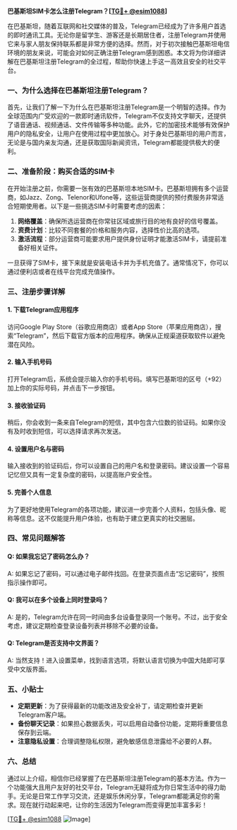 **巴基斯坦SIM卡怎么注册Telegram？[[TG💪+ @esim1088](https://t.me/s/esim1088)]**

在巴基斯坦，随着互联网和社交媒体的普及，Telegram已经成为了许多用户首选的即时通讯工具。无论你是留学生、游客还是长期居住者，注册Telegram并使用它来与家人朋友保持联系都是非常方便的选择。然而，对于初次接触巴基斯坦电信环境的朋友来说，可能会对如何正确注册Telegram感到困惑。本文将为你详细讲解在巴基斯坦注册Telegram的全过程，帮助你快速上手这一高效且安全的社交平台。

### 一、为什么选择在巴基斯坦注册Telegram？

首先，让我们了解一下为什么在巴基斯坦注册Telegram是一个明智的选择。作为全球范围内广受欢迎的一款即时通讯软件，Telegram不仅支持文字聊天，还提供了语音通话、视频通话、文件传输等多种功能。此外，它的加密技术能够有效保护用户的隐私安全，让用户在使用过程中更加放心。对于身处巴基斯坦的用户而言，无论是与国内亲友沟通，还是获取国际新闻资讯，Telegram都能提供极大的便利。

### 二、准备阶段：购买合适的SIM卡

在开始注册之前，你需要一张有效的巴基斯坦本地SIM卡。巴基斯坦拥有多个运营商，如Jazz、Zong、Telenor和Ufone等，这些运营商提供的预付费服务非常适合短期使用者。以下是一些挑选SIM卡时需要考虑的因素：

1. **网络覆盖**：确保所选运营商在你常驻区域或旅行目的地有良好的信号覆盖。
2. **资费计划**：比较不同套餐的价格和服务内容，选择性价比高的选项。
3. **激活流程**：部分运营商可能要求用户提供身份证明才能激活SIM卡，请提前准备好相关证件。

一旦获得了SIM卡，接下来就是安装电话卡并为手机充值了。通常情况下，你可以通过便利店或者在线平台完成充值操作。

### 三、注册步骤详解

#### 1. 下载Telegram应用程序

访问Google Play Store（谷歌应用商店）或者App Store（苹果应用商店），搜索“Telegram”，然后下载官方版本的应用程序。确保从正规渠道获取软件以避免潜在风险。

#### 2. 输入手机号码

打开Telegram后，系统会提示输入你的手机号码。填写巴基斯坦的区号（+92）加上你的实际号码，并点击下一步按钮。

#### 3. 接收验证码

稍后，你会收到一条来自Telegram的短信，其中包含六位数的验证码。如果你没有及时收到短信，可以选择请求再次发送。

#### 4. 设置用户名与密码

输入接收到的验证码后，你可以设置自己的用户名和登录密码。建议设置一个容易记忆但又具有一定复杂度的密码，以提高账户安全性。

#### 5. 完善个人信息

为了更好地使用Telegram的各项功能，建议进一步完善个人资料，包括头像、昵称等信息。这不仅能提升用户体验，也有助于建立更真实的社交圈层。

### 四、常见问题解答

#### Q: 如果我忘记了密码怎么办？
A: 如果忘记了密码，可以通过电子邮件找回。在登录页面点击“忘记密码”，按照指示操作即可。

#### Q: 我可以在多个设备上同时登录吗？
A: 是的，Telegram允许在同一时间由多台设备登录同一个账号。不过，出于安全考虑，建议定期检查登录设备列表并移除不必要的设备。

#### Q: Telegram是否支持中文界面？
A: 当然支持！进入设置菜单，找到语言选项，将默认语言切换为中国大陆即可享受中文版界面。

### 五、小贴士

- **定期更新**：为了获得最新的功能改进及安全补丁，请定期检查并更新Telegram客户端。
- **备份聊天记录**：如果担心数据丢失，可以启用自动备份功能，定期将重要信息保存到云端。
- **注意隐私设置**：合理调整隐私权限，避免敏感信息泄露给不必要的人群。

### 六、总结

通过以上介绍，相信你已经掌握了在巴基斯坦注册Telegram的基本方法。作为一个功能强大且用户友好的社交平台，Telegram无疑将成为你日常生活中的得力助手。无论是日常工作学习交流，还是娱乐休闲分享，Telegram都能满足你的需求。现在就行动起来吧，让你的生活因为Telegram而变得更加丰富多彩！

[[TG💪+ @esim1088](https://t.me/s/esim1088) ![Image](https://i.postimg.cc/4NQfJmqS/Snipaste-2025-05-13-00-14-12.png)]